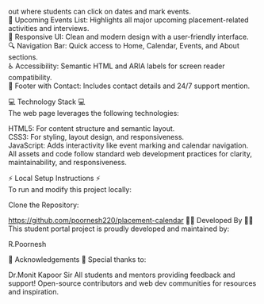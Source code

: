 out where students can click on dates and mark events.  
🔔 Upcoming Events List: Highlights all major upcoming placement-related activities and interviews.  
🎨 Responsive UI: Clean and modern design with a user-friendly interface.  
🔍 Navigation Bar: Quick access to Home, Calendar, Events, and About sections.  
♿ Accessibility: Semantic HTML and ARIA labels for screen reader compatibility.  
📨 Footer with Contact: Includes contact details and 24/7 support mention.

💻 Technology Stack 💻  
The web page leverages the following technologies:

HTML5: For content structure and semantic layout.  
CSS3: For styling, layout design, and responsiveness.  
JavaScript: Adds interactivity like event marking and calendar navigation.  
All assets and code follow standard web development practices for clarity, maintainability, and responsiveness.

⚡ Local Setup Instructions ⚡  
To run and modify this project locally:

Clone the Repository:  

https://github.com/poornesh220/placement-calendar
🧑‍💻 Developed By 🧑‍💻
This student portal project is proudly developed and maintained by:

R.Poornesh

🙏 Acknowledgements 🙏
Special thanks to:

Dr.Monit Kapoor Sir
All students and mentors providing feedback and support!
Open-source contributors and web dev communities for resources and inspiration.
